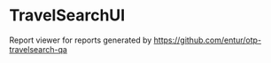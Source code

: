 # TravelSearchUI

Report viewer for reports generated by https://github.com/entur/otp-travelsearch-qa
